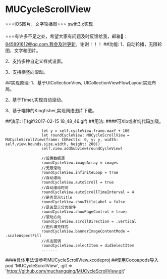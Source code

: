 # MUCycleScrollView
⭐️⭐️⭐️iOS图片，文字轮播器⭐️⭐️⭐️ swift3.x实现

⭐️⭐️⭐️有许多不足之处，希望大家有问题及时反馈给我，邮箱📮：845891612@qq.com.我会及时更新，谢谢！！！
##功能:
1、自动轮播，无限轮图，文字和图片。

2、支持多种自定义样式设置。

3、支持横竖向滚动。

##实现原理:
1、基于UICollectionView, UICollectionViewFlowLayout实现布局。

2、基于Timer,实现自动滚动。

3、基于喵神的Kingfisher,实现网络图片下载。

##演示:
![](gif/2017-02-15 18_48_46.gif)
##用法:
####可Xib或者纯代码加载。

```
                let y = self.cycleView.frame.maxY + 100
                let roundCycleView: MUCycleScrollView = MUCycleScrollView(frame: CGRect(x: 0, y: y, width: self.view.bounds.size.width, height: 200))
                self.view.addSubview(roundCycleView)
                
                //设置数据源
                roundCycleView.imageArray = images
                //无限滚动
                roundCycleView.infiniteLoop = true
                //自动滚动
                roundCycleView.autoScroll = true
                //自动滚动时间
                roundCycleView.autoScrollTimeInterval = 4
                //是否显示title
                roundCycleView.showTitleLabel = false
                //是否显示分页控件
                roundCycleView.showPageControl = true;
                //滚动方向
                roundCycleView.scrollDirection = .vertical
                //图片填充样式
                roundCycleView.bannerImageContentMode = .scaleAspectFill
                //点击回调
                roundCycleView.selectItem = didSelectItem
                .......
```
####具体用法请参考MUCycleScrollView.xcodeproj
##使用Cocoapods导入
pod 'MUCycleScrollView', :git => 'https://github.com/muchangqing/MUCycleScrollView.git'
